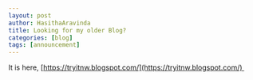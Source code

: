 ```yaml
---
layout: post
author: HasithaAravinda
title: Looking for my older Blog?
categories: [blog]
tags: [announcement] 
---
```


It is here, [https://tryitnw.blogspot.com/](https://tryitnw.blogspot.com/) 
